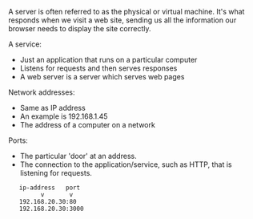 A server is often referred to as the physical or virtual machine. It's what responds when we visit a web site, sending us all the information our browser needs to display the site correctly.

A service:

 - Just an application that runs on a particular computer
 - Listens for requests and then serves responses
 - A web server is a server which serves web pages

Network addresses:

 - Same as IP address
 - An example is 192.168.1.45
 - The address of a computer on a network

Ports: 

 - The particular 'door' at an address.
 - The connection to the application/service, such as HTTP, that is listening for requests.

```
   ip-address   port
         v       v
   192.168.20.30:80
   192.168.20.30:3000
```

